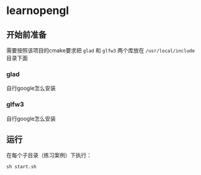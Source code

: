 # learnopengl
## 开始前准备
需要按照该项目的cmake要求把 `glad` 和 `glfw3` 两个库放在 `/usr/local/include` 目录下面
### glad
自行google怎么安装
### glfw3
自行google怎么安装
## 运行
在每个子目录（练习案例）下执行：
```
sh start.sh
```